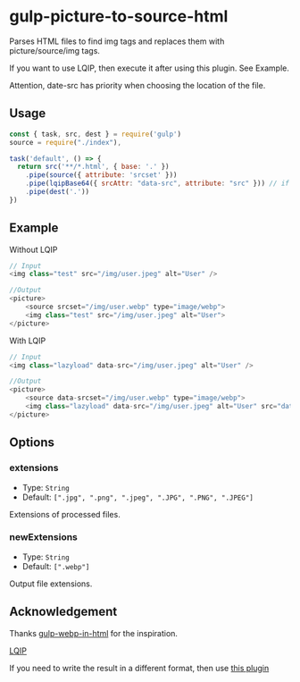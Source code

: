# gulp-picture-to-source-html

Parses HTML files to find img tags and replaces them with picture/source/img tags.

If you want to use LQIP, then execute it after using this plugin. See Example.

Attention, date-src has priority when choosing the location of the file.

## Usage

```javascript
const { task, src, dest } = require('gulp')
source = require("./index"),

task('default', () => {
  return src('**/*.html', { base: '.' })
    .pipe(source({ attribute: 'srcset' }))
    .pipe(lqipBase64({ srcAttr: "data-src", attribute: "src" })) // if you need lqip
    .pipe(dest('.'))
})
```

## Example

Without LQIP

```javascript
// Input
<img class="test" src="/img/user.jpeg" alt="User" />

//Output
<picture>
    <source srcset="/img/user.webp" type="image/webp">
    <img class="test" src="/img/user.jpeg" alt="User">
</picture>
```

With LQIP

```javascript
// Input
<img class="lazyload" data-src="/img/user.jpeg" alt="User" />

//Output
<picture>
    <source data-srcset="/img/user.webp" type="image/webp">
    <img class="lazyload" data-src="/img/user.jpeg" alt="User" src="data:image/jpeg;base64,...">
</picture>
```

## Options

### extensions

* Type: `String`
* Default: `[".jpg", ".png", ".jpeg", ".JPG", ".PNG", ".JPEG"]`

Extensions of processed files.

### newExtensions

* Type: `String`
* Default: `[".webp"]`

Output file extensions.

## Acknowledgement

Thanks [gulp-webp-in-html](https://github.com/ixamp/gulp-webp-in-html) for the inspiration.

[LQIP](https://github.com/exuanbo/gulp-lqip-base64)

If you need to write the result in a different format, then use [this plugin](https://github.com/goiblas/gulp-add-source-picture)

